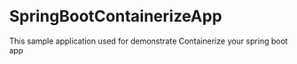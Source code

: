 # SpringBootContainerizeApp
This sample application used for demonstrate Containerize your spring boot app
